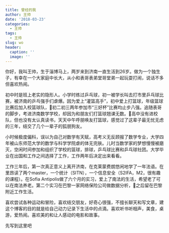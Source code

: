 ```yaml
---
title: 曾经的我
author: 王帅
date: '2018-03-23'
categories:
  - 王帅
tags:
  - 王帅
slug: wo
header:
  caption: ''
  image: ''
---
```



你好，我叫王帅，生于淄博马上，两岁来到济南一直生活到26岁。做为一个独生子，有幸在一个大家庭中长大，从小和表哥表弟堂哥堂弟一起玩耍打闹，说话不多但喜欢热闹。

初中时是班上老实的隐形人。小学时练过乒乓球，初一被学长叫去打市里乒乓球比赛，被济南的乒乓强手们虐爆。因为爱上“灌篮高手”，初中爱上打篮球，年级篮球比赛后加入校篮球队，初二初三两年参加市“三好杯”比赛均止步八强。追随表哥的脚步，考进济南数学学校，却因为和朋友们打篮球翘课无数。高中没有进校队，但也没有太认真读书，天天中午呼朋唤友打篮球，感觉过了这辈子最无忧无虑的三年，结交了几个一辈子的狐朋狗友。

小时候极度偏科，误以为自己对数学有天赋，高考义无反顾报了数学专业，大学四年被山东师范大学的数学与科学学院虐的体无完肤。儿时当数学家的梦想慢慢被磨灭，空闲时间参加和组织了学校的篮球，排球，乒乓球比赛和乒乓球社团。大学毕业在出国和工作之间选择了工作，工作两年后决定出来看看。

工作三年后，第一次真正意义上离开济南，在克莱蒙费朗悠闲地学了一年法语。在里昂读了两个master，一个统计（SITN），一个信息安全（S2IFA，M2，很有趣的课程）。在Sofia Antipolis做了六个月的实习，爱上了南法的生活，希望老了可以在南法养老。第二个实习在巴黎一家网络保险公司做数据分析，之后留在巴黎附近工作生活。

喜欢尝试各种运动和冒险，喜欢结交朋友，好奇心很强，不擅长聊天和写文章，建这个博客的目的就是给自己动力记录下生活中的点滴。喜欢听书听相声，美食，桌游，爱热闹。喜欢美的和让人感动的电影和故事。

先写到这里吧